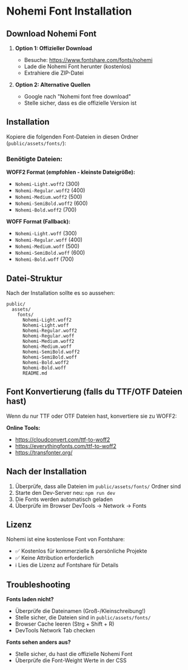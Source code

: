 # Nohemi Font Installation

## Download Nohemi Font

1. **Option 1: Offizieller Download**
   - Besuche: https://www.fontshare.com/fonts/nohemi
   - Lade die Nohemi Font herunter (kostenlos)
   - Extrahiere die ZIP-Datei

2. **Option 2: Alternative Quellen**
   - Google nach "Nohemi font free download"
   - Stelle sicher, dass es die offizielle Version ist

## Installation

Kopiere die folgenden Font-Dateien in diesen Ordner (`public/assets/fonts/`):

### Benötigte Dateien:

**WOFF2 Format (empfohlen - kleinste Dateigröße):**
- `Nohemi-Light.woff2` (300)
- `Nohemi-Regular.woff2` (400)
- `Nohemi-Medium.woff2` (500)
- `Nohemi-SemiBold.woff2` (600)
- `Nohemi-Bold.woff2` (700)

**WOFF Format (Fallback):**
- `Nohemi-Light.woff` (300)
- `Nohemi-Regular.woff` (400)
- `Nohemi-Medium.woff` (500)
- `Nohemi-SemiBold.woff` (600)
- `Nohemi-Bold.woff` (700)

## Datei-Struktur

Nach der Installation sollte es so aussehen:

```
public/
  assets/
    fonts/
      Nohemi-Light.woff2
      Nohemi-Light.woff
      Nohemi-Regular.woff2
      Nohemi-Regular.woff
      Nohemi-Medium.woff2
      Nohemi-Medium.woff
      Nohemi-SemiBold.woff2
      Nohemi-SemiBold.woff
      Nohemi-Bold.woff2
      Nohemi-Bold.woff
      README.md
```

## Font Konvertierung (falls du TTF/OTF Dateien hast)

Wenn du nur TTF oder OTF Dateien hast, konvertiere sie zu WOFF2:

**Online Tools:**
- https://cloudconvert.com/ttf-to-woff2
- https://everythingfonts.com/ttf-to-woff2
- https://transfonter.org/

## Nach der Installation

1. Überprüfe, dass alle Dateien im `public/assets/fonts/` Ordner sind
2. Starte den Dev-Server neu: `npm run dev`
3. Die Fonts werden automatisch geladen
4. Überprüfe im Browser DevTools → Network → Fonts

## Lizenz

Nohemi ist eine kostenlose Font von Fontshare:
- ✅ Kostenlos für kommerzielle & persönliche Projekte
- ✅ Keine Attribution erforderlich
- ℹ️ Lies die Lizenz auf Fontshare für Details

## Troubleshooting

**Fonts laden nicht?**
- Überprüfe die Dateinamen (Groß-/Kleinschreibung!)
- Stelle sicher, die Dateien sind in `public/assets/fonts/`
- Browser Cache leeren (Strg + Shift + R)
- DevTools Network Tab checken

**Fonts sehen anders aus?**
- Stelle sicher, du hast die offizielle Nohemi Font
- Überprüfe die Font-Weight Werte in der CSS





